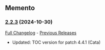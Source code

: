 ## Memento
### [2.2.3](https://github.com/diomsg-code/Memento/tree/2.2.3) (2024-10-30)
[Full Changelog](https://github.com/diomsg-code/Memento/compare/2.2.2...2.2.3) - [Previous Releases](https://github.com/diomsg-code/Memento/releases)

- Updated: TOC version for patch 4.4.1 (Cata)
